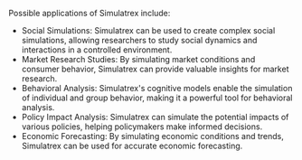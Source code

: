 Possible applications of Simulatrex include:

- Social Simulations: Simulatrex can be used to create complex social simulations, allowing researchers to study social dynamics and interactions in a controlled environment.
- Market Research Studies: By simulating market conditions and consumer behavior, Simulatrex can provide valuable insights for market research.
- Behavioral Analysis: Simulatrex's cognitive models enable the simulation of individual and group behavior, making it a powerful tool for behavioral analysis.
- Policy Impact Analysis: Simulatrex can simulate the potential impacts of various policies, helping policymakers make informed decisions.
- Economic Forecasting: By simulating economic conditions and trends, Simulatrex can be used for accurate economic forecasting.


